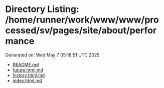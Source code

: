 # Directory Listing: /home/runner/work/www/www/processed/sv/pages/site/about/performance
Generated on: Wed May  7 05:18:51 UTC 2025

- [README.md](README.md)
- [future.html.md](future.html.md)
- [history.html.md](history.html.md)
- [index.html.md](index.html.md)
